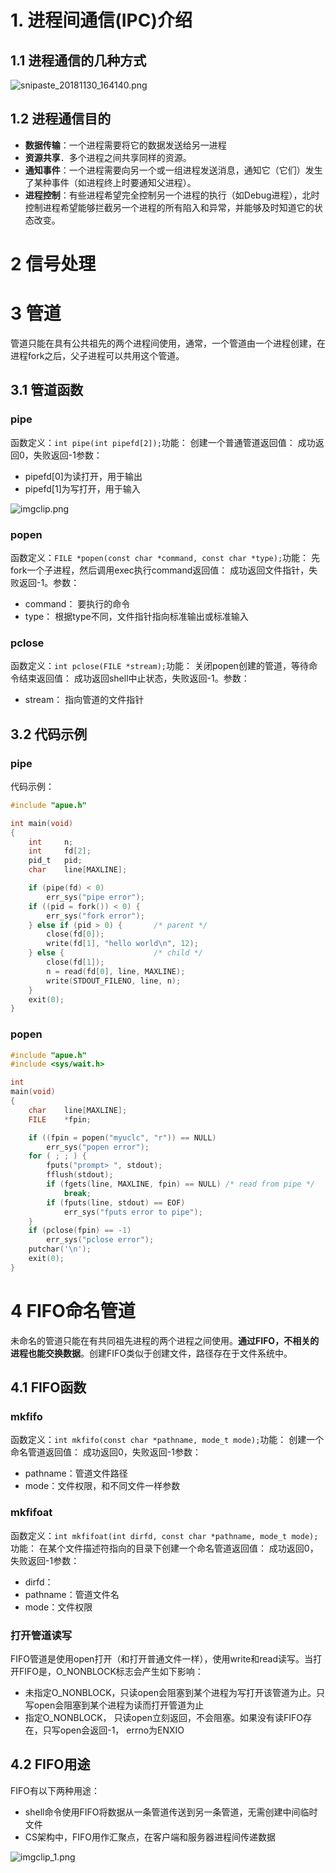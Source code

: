 
# 1. 进程间通信(IPC)介绍



## 1.1 进程通信的几种方式
![snipaste_20181130_164140.png](.assets/1577887323129-f3d515ed-47d7-47fb-9a38-37264d5c7af3.png)


## 1.2 进程通信目的


- **数据传输**：一个进程需要将它的数据发送给另一进程
- **资源共享**．多个进程之间共享同样的资源。
- **通知事件**：一个进程需要向另一个或一组进程发送消息，通知它（它们）发生了某种事件（如进程终上时要通知父进程）。
- **进程控制**：有些进程希望完全控制另一个进程的执行（如Debug进程），北时控制进程希望能够拦截另一个进程的所有陷入和异常，并能够及时知道它的状态改变。




# 2 信号处理



# 3 管道
管道只能在具有公共祖先的两个进程间使用，通常，一个管道由一个进程创建，在进程fork之后，父子进程可以共用这个管道。

## 3.1 管道函数

### pipe
函数定义：`int pipe(int pipefd[2]);`功能： 创建一个普通管道返回值： 成功返回0，失败返回-1参数：

- pipefd[0]为读打开，用于输出
- pipefd[1]为写打开，用于输入

![imgclip.png](.assets/1577887649979-db16e762-5598-49dd-a705-a03b46aaf631.png)

### popen
函数定义：`FILE *popen(const char *command, const char *type);`功能： 先fork一个子进程，然后调用exec执行command返回值： 成功返回文件指针，失败返回-1。参数：

- command： 要执行的命令
- type： 根据type不同，文件指针指向标准输出或标准输入

### pclose
函数定义：`int pclose(FILE *stream);`功能： 关闭popen创建的管道，等待命令结束返回值： 成功返回shell中止状态，失败返回-1。参数：

- stream： 指向管道的文件指针




## 3.2 代码示例

### pipe
代码示例：
```c
#include "apue.h"

int main(void)
{
	int		n;
	int		fd[2];
	pid_t	pid;
	char	line[MAXLINE];

	if (pipe(fd) < 0)
		err_sys("pipe error");
	if ((pid = fork()) < 0) {
		err_sys("fork error");
	} else if (pid > 0) {		/* parent */
		close(fd[0]);
		write(fd[1], "hello world\n", 12);
	} else {					/* child */
		close(fd[1]);
		n = read(fd[0], line, MAXLINE);
		write(STDOUT_FILENO, line, n);
	}
	exit(0);
}
```

### popen
```c
#include "apue.h"
#include <sys/wait.h>

int
main(void)
{
	char	line[MAXLINE];
	FILE	*fpin;

	if ((fpin = popen("myuclc", "r")) == NULL)
		err_sys("popen error");
	for ( ; ; ) {
		fputs("prompt> ", stdout);
		fflush(stdout);
		if (fgets(line, MAXLINE, fpin) == NULL)	/* read from pipe */
			break;
		if (fputs(line, stdout) == EOF)
			err_sys("fputs error to pipe");
	}
	if (pclose(fpin) == -1)
		err_sys("pclose error");
	putchar('\n');
	exit(0);
}
```

# 4 FIFO命名管道
未命名的管道只能在有共同祖先进程的两个进程之间使用。**通过FIFO，不相关的进程也能交换数据**。创建FIFO类似于创建文件，路径存在于文件系统中。

## 4.1 FIFO函数

### mkfifo
函数定义：`int mkfifo(const char *pathname, mode_t mode);`功能： 创建一个命名管道返回值： 成功返回0，失败返回-1参数：

- pathname：管道文件路径
- mode：文件权限，和不同文件一样参数

### mkfifoat
函数定义：`int mkfifoat(int dirfd, const char *pathname, mode_t mode);`功能： 在某个文件描述符指向的目录下创建一个命名管道返回值： 成功返回0，失败返回-1参数：

- dirfd：
- pathname：管道文件名
- mode：文件权限

### 打开管道读写
FIFO管道是使用open打开（和打开普通文件一样），使用write和read读写。当打开FIFO是，O_NONBLOCK标志会产生如下影响：

- 未指定O_NONBLOCK，只读open会阻塞到某个进程为写打开该管道为止。只写open会阻塞到某个进程为读而打开管道为止
- 指定O_NONBLOCK， 只读open立刻返回，不会阻塞。如果没有读FIFO存在，只写open会返回-1， errno为ENXIO

## 4.2 FIFO用途
FIFO有以下两种用途：

- shell命令使用FIFO将数据从一条管道传送到另一条管道，无需创建中间临时文件
- CS架构中，FIFO用作汇聚点，在客户端和服务器进程间传递数据


![imgclip_1.png](.assets/1577887671662-ebedacb0-3e0b-4d0e-b411-4b204bc69d60.png)
